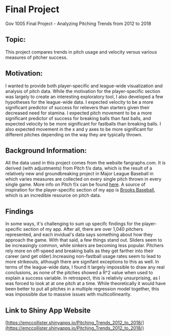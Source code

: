 # Final Project
Gov 1005 Final Project - Analyzing Pitching Trends from 2012 to 2018

## Topic: 
This project compares trends in pitch usage and velocity versus various measures of pitcher success.

## Motivation:
I wanted to provide both player-specific and league-wide visualization and analysis of pitch data. While the motivation for the player-specific section was largely to create an interesting exploratory tool, I also developed a few hypotheses for the league-wide data. I expected velocity to be a more significant predictor of success for relievers than starters given their decreased need for stamina. I expected pitch movement to be a more significant predictor of success for breaking balls than fast balls, and expected velocity to be more significant for fastballs than breaking balls. I also expected movement in the x and y axes to be more significant for different pitches depending on the way they are typically thrown.

## Background Information:
All the data used in this project comes from the website fangraphs.com. It is derived (with adjustments) from Pitch f/x data, which is the result of a relatively new and groundbreaking project in Major League Baseball in which varies measures are collected on every single pitch thrown in every single game. More info on Pitch f/x can be found [here](https://www.fangraphs.com/library/misc/pitch-fx/). A source of inspiration for the player-specific section of my app is [Brooks Baseball](http://www.brooksbaseball.net/velo.php?player=519242&time=&startDate=03/30/2007&endDate=12/05/2018&s_type=2), which is an incredible resource on pitch data.

## Findings
In some ways, it's challenging to sum up specifc findings for the player-specific section of my app. After all, there are over 1,040 pitchers represented, and each invidual's data says something about how they approach the game. With that said, a few things stand out. Sliders seem to be increasingly common, while sinkers are becoming less popular. Pitchers rely more on off-speed and breaking balls as they get farther into their career (and get older).Increasing non-fastball usage rates seem to lead to more strikeouts, although there are signifant exceptions to this as well. In terms of the league-wide data, I found it largely impossible to draw any real conclusions, as none of the pitches showed a R^2 value when used to explain a success variable. In retrospect, this is relativly unsurprising, as I was forced to look at at one pitch at a time. While theoretically it would have been better to put all pitches in a multiple regression model together, this was impossible due to massive issues with multicollinearity.

## Link to Shiny App Website
[https://emccollister.shinyapps.io/Pitching_Trends_2012_to_2018/](https://emccollister.shinyapps.io/Pitching_Trends_2012_to_2018/)
